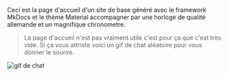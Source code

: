 Ceci est la page d'accueil d'un site de base généré avec le framework MkDocs et le thème Material accompagner par une horloge de qualité allemande et un magnifique chronometre.

> La page d'accueil n'est pas vraiment utile c'est pour ça que c'est très vide. Si ça vous attriste voici un gif de chat aléatoire pour vous donner le sourire.

![gif de chat](https://media.giphy.com/media/vFKqnCdLPNOKc/giphy.gif)